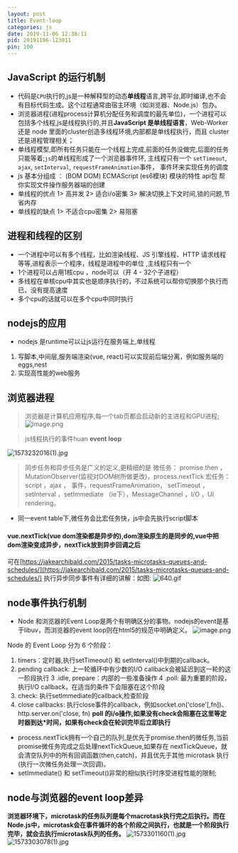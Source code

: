 ```yaml
---
layout: post
title: Event-loop
categories: js
date: 2019-11-06 12:38:11
pid: 20191106-123811
pin: 100
---
```

## JavaScript 的运行机制
- 代码是`CPU`执行的,js是一种解释型的动态**单线程**语言,跨平台,即时编译,也不会有目标代码生成。这个过程通常由宿主环境（如浏览器、Node.js）包办。
- 浏览器进程(进程process计算机分配任务和调度的最先单位)，一个进程可以包括多个线程,js是线程执行的,并且**JavaScript 是单线程语言**，Web-Worker 还是 node 里面的cluster创造多线程环境,内部都是单线程执行，而且 cluster 还是进程管理相关；
- 单线程模型,即所有任务只能在一个线程上完成,前面的任务没做完,后面的任务只能等着;`js`的单线程形成了一个浏览器事件环, 主线程只有一个 `setTimeout`, `ajax`, `setInterval`, `requestFrameAnimation`事件， 事件环来实现任务的调度
- js 基本分组成 ： (BOM DOM) ECMAScript (es6模块) 模块的特性 api包 帮你实现文件操作服务器端的创建
- 单线程的优点
1> 高并发
2> 适合i/o密集
3> 解决切换上下文时间,锁的问题,节省内存
- 单线程的缺点
1> 不适合cpu密集
2> 易阻塞
## 进程和线程的区别
- 一个进程中可以有多个线程，比如渲染线程、JS 引擎线程、HTTP 请求线程等等,进程表示一个程序，线程是进程中的单位 ,主线程只有一个
- 1个进程可以占用1核cpu ，node可以（开 4 - 32个子进程）
- 多线程在单核cpu中其实也是顺序执行的，不过系统可以帮你切换那个执行而已，没有提高速度
- 多个cpu的话就可以在多个cpu中同时执行
## nodejs的应用
- nodejs 是runtime可以让js运行在服务端上,单线程
1. 写脚本,中间层,服务端渲染(vue, react)可以实现前后端分离，例如服务端的eggs,nest
2. 实现高性能的web服务

## 浏览器进程
> 浏览器是计算机应用程序,每一个tab页都会启动新的主进程和GPU进程;
![image.png](https://upload-images.jianshu.io/upload_images/14983171-fe6f56706aa61140.png?imageMogr2/auto-orient/strip%7CimageView2/2/w/1240)

> js线程执行的事件huan
**event loop**
 
![1573232016(1).jpg](https://upload-images.jianshu.io/upload_images/14983171-da38087f03e05551.jpg?imageMogr2/auto-orient/strip%7CimageView2/2/w/1240)

> 同步任务和异步任务是广义的定义,更精细的是
微任务： promise.then ，MutationObserver(监视对DOM树所做更改)，process.nextTick
宏任务：script ，ajax ， 事件，requestFrameAnimation， setTimeout ，setInterval ，setImmediate （ie下），MessageChannel ，I/O ，UI rendering。
- 同一event table下,微任务会比宏任务快，js中会先执行script脚本
#### vue.nextTick(vue dom渲染都是异步的),dom渲染原生的是同步的,vue中把dom渲染变成异步，nextTick放到异步回调之后
可在[https://jakearchibald.com/2015/tasks-microtasks-queues-and-schedules/](https://jakearchibald.com/2015/tasks-microtasks-queues-and-schedules/)
执行异步同步事件有详细的讲解：如图:
![640.gif](https://upload-images.jianshu.io/upload_images/14983171-dd37f135328b1793.gif?imageMogr2/auto-orient/strip)

## node事件执行机制
- Node 和浏览器的Event Loop是两个有明确区分的事物。nodejs的event是基于libuv，而浏览器的event loop则在html5的规范中明确定义。
![image.png](https://upload-images.jianshu.io/upload_images/14983171-9830cd70b975328f.png?imageMogr2/auto-orient/strip%7CimageView2/2/w/1240)

Node 的 Event Loop 分为 6 个阶段：
1. timers：定时器,执行setTimeout() 和 setInterval()中到期的callback。
2. pending callback: 上一轮循环中有少数的I/O callback会被延迟到这一轮的这一阶段执行
3 .idle, prepare：内部的一些准备操作
4 .poll: 最为重要的阶段，执行I/O callback，在适当的条件下会阻塞在这个阶段
5. check: 执行setImmediate的callback,检查阶段
6. close callbacks: 执行close事件的callback，例如socket.on('close'[,fn])、http.server.on('close, fn)
**poll 的i/o操作,如果没有check会阻塞在这里等定时器到达*时间，如果有check会在轮训完毕后立即执行**
- process.nextTick拥有一个自己的队列,是优先于promise.then的微任务,当前promise微任务完成之后处理nextTickQueue,如果存在 nextTickQueue，就会清空队列中的所有回调函数(then,catch)，并且优先于其他 microtask 执行(执行一次微任务处理一次回调)。
- setImmediate() 和 setTimeout()非常的相似执行时序受进程性能的限制;

## node与浏览器的event loop差异
**浏览器环境下，microtask的任务队列是每个macrotask执行完之后执行。而在Node.js中，microtask会在事件循环的各个阶段之间执行，也就是一个阶段执行完毕，就会去执行microtask队列的任务。**
 ![1573301160(1).jpg](https://upload-images.jianshu.io/upload_images/14983171-730829ffff64b37a.jpg?imageMogr2/auto-orient/strip%7CimageView2/2/w/1240)
![1573303078(1).jpg](https://upload-images.jianshu.io/upload_images/14983171-e6b4252c0399f5b6.jpg?imageMogr2/auto-orient/strip%7CimageView2/2/w/1240)







